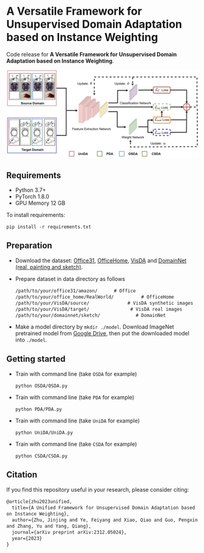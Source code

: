 # A Versatile Framework for Unsupervised Domain Adaptation based on Instance Weighting

Code release for **A Versatile Framework for Unsupervised Domain Adaptation based on Instance Weighting**.

![](LIWUDA-pipeline.jpg)

## Requirements
* Python 3.7+
* PyTorch 1.8.0
* GPU Memory 12 GB

To install requirements:

```
pip install -r requirements.txt
```

## Preparation
* Download the dataset: [Office31](https://faculty.cc.gatech.edu/~judy/domainadapt/), [OfficeHome](https://www.hemanthdv.org/officeHomeDataset.html), [VisDA](https://github.com/VisionLearningGroup/taskcv-2017-public/tree/master/classification) and [DomainNet (real, painting and sketch)](http://ai.bu.edu/M3SDA/).
* Prepare dataset in data directory as follows
    ```
    /path/to/your/office31/amazon/      # Office
    /path/to/your/office_home/RealWorld/          # OfficeHome 
    /path/to/your/VisDA/source/              # VisDA synthetic images
    /path/to/your/VisDA/target/               # VisDA real images
    /path/to/your/domainnet/sketch/             # DomainNet
    ```

* Make a model directory by ```mkdir ./model```. Download ImageNet pretrained model from [Google Drive](https://drive.google.com/file/d/1wWsZYeQ3b1Zd5R5TRmVeAxYlEU3KHuy2/view?usp=sharing), then put the downloaded model into ```./model```. 

## Getting started
* Train with command line (take `OSDA` for example)
    ```
    python OSDA/OSDA.py
* Train with command line (take `PDA` for example)
    ```
    python PDA/PDA.py
* Train with command line (take `UniDA` for example)
    ```
    python UniDA/UniDA.py
* Train with command line (take `CSDA` for example)
    ```
    python CSDA/CSDA.py

## Citation
If you find this repository useful in your research, please consider citing:

```
@article{zhu2023unified,
  title={A Unified Framework for Unsupervised Domain Adaptation based on Instance Weighting},
  author={Zhu, Jinjing and Ye, Feiyang and Xiao, Qiao and Guo, Pengxin and Zhang, Yu and Yang, Qiang},
  journal={arXiv preprint arXiv:2312.05024},
  year={2023}
}

